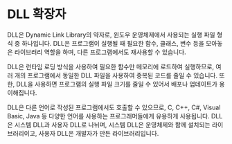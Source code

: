 # DLL 확장자
DLL은 Dynamic Link Library의 약자로, 윈도우 운영체제에서 사용되는 실행 파일 형식 중 하나입니다. DLL은 프로그램이 실행될 때 필요한 함수, 클래스, 변수 등을 모아놓은 라이브러리 역할을 하며, 다른 프로그램에서도 재사용할 수 있습니다.

DLL은 런타임 로딩 방식을 사용하여 필요한 함수만 메모리에 로드하여 실행하므로, 여러 개의 프로그램에서 동일한 DLL 파일을 사용하여 중복된 코드를 줄일 수 있습니다. 또한, DLL을 사용하면 프로그램의 실행 파일 크기를 줄일 수 있어서 배포나 업데이트가 용이해집니다.

DLL은 다른 언어로 작성된 프로그램에서도 호출할 수 있으므로, C, C++, C#, Visual Basic, Java 등 다양한 언어를 사용하는 프로그래머들에게 유용하게 사용됩니다. DLL은 시스템 DLL과 사용자 DLL로 나뉘며, 시스템 DLL은 운영체제와 함께 설치되는 라이브러리이고, 사용자 DLL은 개발자가 만든 라이브러리입니다.